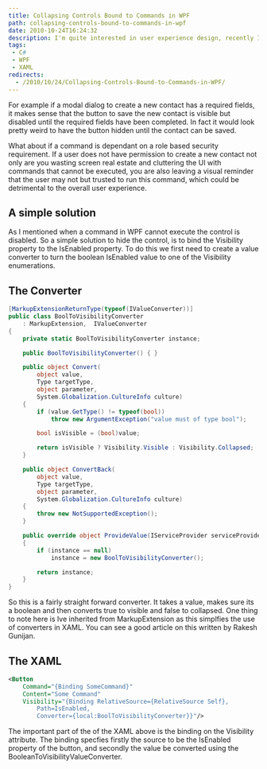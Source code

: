 ```yaml
---
title: Collapsing Controls Bound to Commands in WPF
path: collapsing-controls-bound-to-commands-in-wpf
date: 2010-10-24T16:24:32
description: I'm quite interested in user experience design, recently I decided that the default disabling of controls that are bound to commands in WPF is not always conducive to a good user experience.
tags:
 - C#
 - WPF
 - XAML
redirects:
  - /2010/10/24/Collapsing-Controls-Bound-to-Commands-in-WPF/
---
```


For example if a modal dialog to create a new contact has a required fields, it makes sense that the button to save the new contact is visible but disabled until the required fields have been completed. In fact it would look pretty weird to have the button hidden until the contact can be saved.

What about if a command is dependant on a role based security requirement. If a user does not have permission to create a new contact not only are you wasting screen real estate and cluttering the UI with commands that cannot be executed, you are also leaving a visual reminder that the user may not but trusted to run this command, which could be detrimental to the overall user experience.

## A simple solution
As I mentioned when a command in WPF cannot execute the control is disabled. So a simple solution to hide the control, is to bind the Visibility property to the IsEnabled property. To do this we first need to create a value converter to turn the boolean IsEnabled value to one of the Visibility enumerations.

## The Converter
```csharp
[MarkupExtensionReturnType(typeof(IValueConverter))]
public class BoolToVisibilityConverter 
    : MarkupExtension,  IValueConverter
{
    private static BoolToVisibilityConverter instance;

    public BoolToVisibilityConverter() { }

    public object Convert(
        object value, 
        Type targetType, 
        object parameter, 
        System.Globalization.CultureInfo culture)
    {
        if (value.GetType() != typeof(bool))
            throw new ArgumentException("value must of type bool");

        bool isVisible = (bool)value;

        return isVisible ? Visibility.Visible : Visibility.Collapsed;
    }

    public object ConvertBack(
        object value, 
        Type targetType, 
        object parameter, 
        System.Globalization.CultureInfo culture)
    {
        throw new NotSupportedException();
    }

    public override object ProvideValue(IServiceProvider serviceProvider)
    {
        if (instance == null)
            instance = new BoolToVisibilityConverter();

        return instance;
    }
}
```

So this is a fairly straight forward converter. It takes a value, makes sure its a boolean and then converts true to visible and false to collapsed. One thing to note here is Ive inherited from MarkupExtension as this simplfies the use of converters in XAML. You can see a good article on this written by Rakesh Gunijan.

## The XAML
```xml
<Button
    Command="{Binding SomeCommand}"
    Content="Some Command"
    Visibility="{Binding RelativeSource={RelativeSource Self}, 
        Path=IsEnabled, 
        Converter={local:BoolToVisibilityConverter}}"/>
```

The important part of the of the XAML above is the binding on the Visibility attribute. The binding specfies firstly the source to be the IsEnabled property of the button, and secondly the value be converted using the BooleanToVisibilityValueConverter.